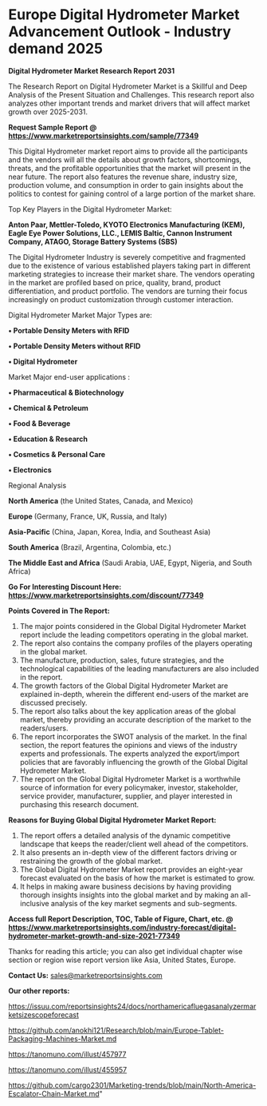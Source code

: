  # Europe Digital Hydrometer Market Advancement Outlook - Industry demand 2025

<strong>Digital Hydrometer Market Research Report 2031</strong>

The Research Report on Digital Hydrometer Market is a Skillful and Deep Analysis of the Present Situation and Challenges. This research report also analyzes other important trends and market drivers that will affect market growth over 2025-2031.

<strong>Request Sample Report @ <a href=https://www.marketreportsinsights.com/sample/77349>https://www.marketreportsinsights.com/sample/77349</a></strong>

This Digital Hydrometer market report aims to provide all the participants and the vendors will all the details about growth factors, shortcomings, threats, and the profitable opportunities that the market will present in the near future. The report also features the revenue share, industry size, production volume, and consumption in order to gain insights about the politics to contest for gaining control of a large portion of the market share.

Top Key Players in the Digital Hydrometer Market:

<strong>Anton Paar, Mettler-Toledo, KYOTO Electronics Manufacturing (KEM), Eagle Eye Power Solutions, LLC., LEMIS Baltic, Cannon Instrument Company, ATAGO, Storage Battery Systems (SBS)</strong>

The Digital Hydrometer Industry is severely competitive and fragmented due to the existence of various established players taking part in different marketing strategies to increase their market share. The vendors operating in the market are profiled based on price, quality, brand, product differentiation, and product portfolio. The vendors are turning their focus increasingly on product customization through customer interaction.

Digital Hydrometer Market Major Types are:

<strong>• Portable Density Meters with RFID

• Portable Density Meters without RFID

• Digital Hydrometer</strong>

Market Major end-user applications :

<strong>• Pharmaceutical & Biotechnology

• Chemical & Petroleum

• Food & Beverage

• Education & Research

• Cosmetics & Personal Care

• Electronics</strong>

Regional Analysis

</u><strong><b>North America</b></strong> (the United States, Canada, and Mexico)

<strong><b>Europe </b></strong>(Germany, France, UK, Russia, and Italy)

<strong><b>Asia-Pacific</b></strong> (China, Japan, Korea, India, and Southeast Asia)

<strong><b>South America</b></strong> (Brazil, Argentina, Colombia, etc.)

<strong><b>The Middle East and Africa</b></strong> (Saudi Arabia, UAE, Egypt, Nigeria, and South Africa)

<strong>Go For Interesting Discount Here: <a href=https://www.marketreportsinsights.com/discount/77349>https://www.marketreportsinsights.com/discount/77349</a></strong>

<strong>Points Covered in The Report:</strong>
<ol>
  <li>The major points considered in the Global Digital Hydrometer Market report include the leading competitors operating in the global market.</li>
  <li>The report also contains the company profiles of the players operating in the global market.</li>
  <li>The manufacture, production, sales, future strategies, and the technological capabilities of the leading manufacturers are also included in the report.</li>
  <li>The growth factors of the Global Digital Hydrometer Market are explained in-depth, wherein the different end-users of the market are discussed precisely.</li>
  <li>The report also talks about the key application areas of the global market, thereby providing an accurate description of the market to the readers/users.</li>
  <li>The report incorporates the SWOT analysis of the market. In the final section, the report features the opinions and views of the industry experts and professionals. The experts analyzed the export/import policies that are favorably influencing the growth of the Global Digital Hydrometer Market.</li>
  <li>The report on the Global Digital Hydrometer Market is a worthwhile source of information for every policymaker, investor, stakeholder, service provider, manufacturer, supplier, and player interested in purchasing this research document.</li>
</ol>
<strong>Reasons for Buying Global Digital Hydrometer Market Report:</strong>

<ol>
  <li>The report offers a detailed analysis of the dynamic competitive landscape that keeps the reader/client well ahead of the competitors.</li>
  <li>It also presents an in-depth view of the different factors driving or restraining the growth of the global market.</li>
  <li>The Global Digital Hydrometer Market report provides an eight-year forecast evaluated on the basis of how the market is estimated to grow.</li>
  <li>It helps in making aware business decisions by having providing thorough insights insights into the global market and by making an all-inclusive analysis of the key market segments and sub-segments.</li>
</ol>
<strong>Access full Report Description, TOC, Table of Figure, Chart, etc. @ <a href=https://www.marketreportsinsights.com/industry-forecast/digital-hydrometer-market-growth-and-size-2021-77349>https://www.marketreportsinsights.com/industry-forecast/digital-hydrometer-market-growth-and-size-2021-77349</a></strong>


Thanks for reading this article; you can also get individual chapter wise section or region wise report version like Asia, United States, Europe.

<strong>Contact Us:</strong>
sales@marketreportsinsights.com

<strong>Our other reports:</strong>

<a href=https://issuu.com/reportsinsights24/docs/northamericafluegasanalyzermarketsizescopeforecast>https://issuu.com/reportsinsights24/docs/northamericafluegasanalyzermarketsizescopeforecast</a>

<a href=https://github.com/anokhi121/Research/blob/main/Europe-Tablet-Packaging-Machines-Market.md>https://github.com/anokhi121/Research/blob/main/Europe-Tablet-Packaging-Machines-Market.md</a>

<a href=https://tanomuno.com/illust/457977>https://tanomuno.com/illust/457977</a>

<a href=https://tanomuno.com/illust/455957>https://tanomuno.com/illust/455957</a>

<a href=https://github.com/cargo2301/Marketing-trends/blob/main/North-America-Escalator-Chain-Market.md>https://github.com/cargo2301/Marketing-trends/blob/main/North-America-Escalator-Chain-Market.md</a>"
